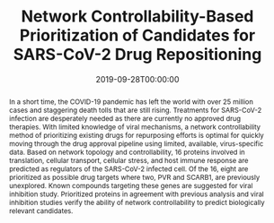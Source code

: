 ---
title: "Network Controllability-Based Prioritization of Candidates for SARS-CoV-2 Drug Repositioning"
authors:
- emily
- Jason E. Shoemaker
date: 2019-09-28T00:00:00
doi: ""

# Schedule page publish date (NOT publication's date).
publishDate: "2017-01-01T00:00:00Z"

# Publication type.
# Legend: 0 = Uncategorized; 1 = Conference paper; 2 = Journal article;
# 3 = Preprint / Working Paper; 4 = Report; 5 = Book; 6 = Book section;
# 7 = Thesis; 8 = Patent
publication_types: ["2"]

# Publication name and optional abbreviated publication name.
publication: "*MDPI Viruses*"
publication_short: ""

abstract: "In a short time, the COVID-19 pandemic has left the world with over 25 million cases and staggering death tolls that are still rising. Treatments for SARS-CoV-2 infection are desperately needed as there are currently no approved drug therapies. With limited knowledge of viral mechanisms, a network controllability method of prioritizing existing drugs for repurposing efforts is optimal for quickly moving through the drug approval pipeline using limited, available, virus-specific data. Based on network topology and controllability, 16 proteins involved in translation, cellular transport, cellular stress, and host immune response are predicted as regulators of the SARS-CoV-2 infected cell. Of the 16, eight are prioritized as possible drug targets where two, PVR and SCARB1, are previously unexplored. Known compounds targeting these genes are suggested for viral inhibition study. Prioritized proteins in agreement with previous analysis and viral inhibition studies verify the ability of network controllability to predict biologically relevant candidates."

# Summary. An optional shortened abstract.
summary: "8 proteins are prioritized as possible drug repositioning targets for SARS-CoV-2 where two, PVR and SCARB1, are previously unexplored. Known compounds targeting these genes are suggested for viral inhibition study. Prioritized proteins in agreement with previous analysis and viral inhibition studies verify the ability of network controllability to predict biologically relevant candidates using small amounts of virus-specific data."


featured: false

# links:
# - name: ""
#   url: ""
url_pdf: https://www.mdpi.com/1999-4915/12/10/1087/htm
url_code: ''
url_dataset: ''
url_poster: ''
url_project: ''
url_slides: ''
url_source: ''
url_video: ''

# Featured image
# To use, add an image named `featured.jpg/png` to your page's folder. 
image:
  caption: ''
  focal_point: ""
  preview_only: false

# Associated Projects (optional).
#   Associate this publication with one or more of your projects.
#   Simply enter your project's folder or file name without extension.
#   E.g. `internal-project` references `content/project/internal-project/index.md`.
#   Otherwise, set `projects: []`.
projects: []

# Slides (optional).
#   Associate this publication with Markdown slides.
#   Simply enter your slide deck's filename without extension.
#   E.g. `slides: "example"` references `content/slides/example/index.md`.
#   Otherwise, set `slides: ""`.
slides: example
---